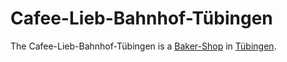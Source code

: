 # Cafee-Lieb-Bahnhof-Tübingen

The Cafee-Lieb-Bahnhof-Tübingen is a [Baker-Shop](4200000008.md) in [Tübingen](2000001).